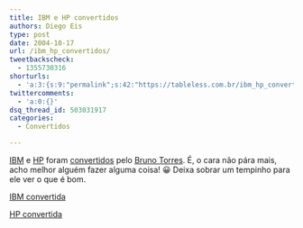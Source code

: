 ```yaml
---
title: IBM e HP convertidos
authors: Diego Eis
type: post
date: 2004-10-17
url: /ibm_hp_convertidos/
tweetbackscheck:
  - 1355730316
shorturls:
  - 'a:3:{s:9:"permalink";s:42:"https://tableless.com.br/ibm_hp_convertidos";s:7:"tinyurl";s:26:"https://tinyurl.com/3j5lyee";s:4:"isgd";s:19:"https://is.gd/I2CPQf";}'
twittercomments:
  - 'a:0:{}'
dsq_thread_id: 503031917
categories:
  - Convertidos

---
```

[IBM][1] e [HP][2] foram [convertidos][3] pelo [Bruno Torres][4]. É, o cara não pára mais, acho melhor alguém fazer alguma coisa! 😀 Deixa sobrar um tempinho para ele ver o que é bom.

[IBM convertida][5]
  
[HP convertida][6]

 [1]: https://www.ibm.com/
 [2]: https://www.hp.com.br/
 [3]: https://tableless.com.br/convertidos.asp
 [4]: https://www.brunotorres.net
 [5]: https://tableless.com.br/convertidos/ibm/tableless/
 [6]: https://tableless.com.br/convertidos/hp/tableless/
